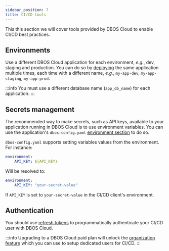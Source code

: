 ```yaml
---
sidebar_position: 7
title: CI/CD tools
---
```


This this section we will cover tools provided by DBOS Cloud to enable CI/CD best practices.

## Environments
Use a different DBOS Cloud application for each environment, _e.g._, dev, staging and production.
You can do so by [deploying](application-management#deploying-applications) the same application multiple times, each time with a different name, _e.g._, `my-app-dev`, `my-app-staging`, `my-app-prod`.

:::info
You must use a different database name (`app_db_name`) for each application.
:::

## Secrets management
The recommended way to make secrets, such as API keys, available to your application running in DBOS Cloud is to use environment variables.
You can use the application's `dbos-config.yaml` [environment section](../api-reference/configuration#environment-variables) to do so.

`dbos-config.yaml` supports setting variables values from the environment. For instance:

```yaml
environment:
    API_KEY: ${API_KEY}
```

Will be resolved to:
```yaml
environment:
    API_KEY: "your-secret-value"
```

If `API_KEY` is set to `your-secret-value` in the CI/CD client's environment.

## Authentication
You should use [refresh tokens](account-management#authenticating-programatically) to programmatically authenticate your CI/CD user with DBOS Cloud.

:::info
Upgrading to a DBOS Cloud paid plan will unlock the [organization feature](account-management#organization-management) which you can use to setup dedicated users for CI/CD.
:::
